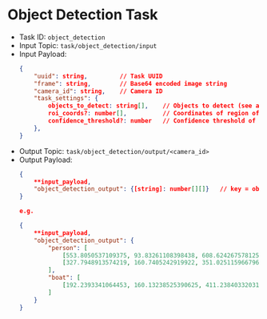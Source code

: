 # Object Detection Task

- Task ID: `object_detection`
- Input Topic: `task/object_detection/input`
- Input Payload: 
    ```json
    {
        "uuid": string,         // Task UUID 
        "frame": string,        // Base64 encoded image string
        "camera_id": string,    // Camera ID
        "task_settings": {  
            objects_to_detect: string[],    // Objects to detect (see assets/coco.names)
            roi_coords?: number[],          // Coordinates of region of interest (optional)
            confidence_threshold?: number   // Confidence threshold of the model (optional; default = 50%)
        }, 
    }
    ```
- Output Topic: `task/object_detection/output/<camera_id>`
- Output Payload:
    ```json
    {
        **input_payload,
        "object_detection_output": {[string]: number[][]}   // key = object class & value = bounded boxes 
    }
    
    e.g.
    
    {
        **input_payload,
        "object_detection_output": {
            "person": [
                [553.8050537109375, 93.83261108398438, 608.624267578125, 199.79129028320312],
                [327.7948913574219, 160.7405242919922, 351.0251159667969, 182.00564575195312]
            ],
            "boat": [
                [192.2393341064453, 160.13238525390625, 411.2384033203125, 184.743408203125]
            ]
        }
    }
    ```